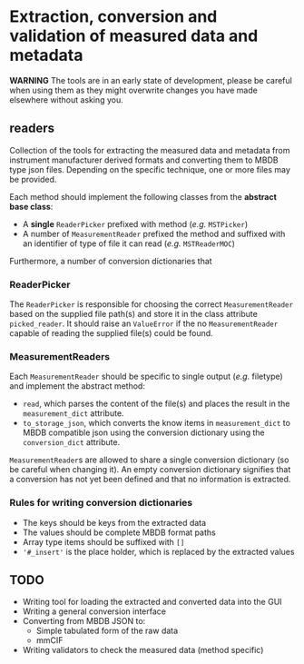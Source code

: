# Extraction, conversion and validation of measured data and metadata

**WARNING**
The tools are in an early state of development, please be careful when using
them as they might overwrite changes you have made elsewhere without asking you.

## readers

Collection of the tools for extracting the measured data and metadata from
instrument manufacturer derived formats and converting them to MBDB type json
files. Depending on the specific technique, one or more files may be provided.

Each method should implement the following classes from the
**abstract base class**:

  * A **single** `ReaderPicker` prefixed with method (*e.g.* `MSTPicker`)
  * A number of `MeasurementReader` prefixed the method and suffixed with an
    identifier of type of file it can read (*e.g.* `MSTReaderMOC`)

Furthermore, a number of conversion dictionaries that

### ReaderPicker

The `ReaderPicker` is responsible for choosing the correct `MeasurementReader`
based on the supplied file path(s) and store it in the class attribute
`picked_reader`. It should raise an `ValueError` if the no `MeasurementReader`
capable of reading the supplied file(s) could be found.

### MeasurementReaders

Each `MeasurementReader` should be specific to single output (*e.g.* filetype)
and implement the abstract method:

  * `read`, which parses the content of the file(s) and places the result in the
    `measurement_dict` attribute.
  * `to_storage_json`, which converts the know items in `measurement_dict` to
     MBDB compatible json using the conversion dictionary using the
     `conversion_dict` attribute.

`MeasurementReader`s are allowed to share a single conversion dictionary
(so be careful when changing it). An empty conversion dictionary signifies that
a conversion has not yet been defined and that no information is extracted.

### Rules for writing conversion dictionaries

  * The keys should be keys from the extracted data
  * The values should be complete MBDB format paths
  * Array type items should be suffixed with `[]`
  * `'#_insert'` is the place holder, which is replaced by the extracted values

## TODO
  * Writing tool for loading the extracted and converted data into the GUI
  * Writing a general conversion interface
  * Converting from MBDB JSON to:
    * Simple tabulated form of the raw data
    * mmCIF
  * Writing validators to check the measured data (method specific)
